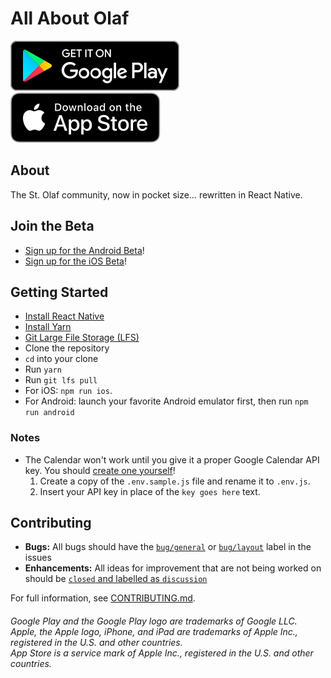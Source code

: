 # All About Olaf

[![Get it on Google Play](images/get_google_play.svg)](https://play.google.com/store/apps/details?id=com.allaboutolaf)
[![Download on the App Store](images/get_app_store.svg)](https://itunes.apple.com/us/app/all-about-olaf/id938588319)

## About

The St. Olaf community, now in pocket size… rewritten in React Native.

## Join the Beta

- [Sign up for the Android Beta](https://play.google.com/apps/testing/com.allaboutolaf)!
- [Sign up for the iOS Beta](https://boarding-aao.herokuapp.com)!

## Getting Started

- [Install React Native](http://facebook.github.io/react-native/docs/getting-started.html#content)
- [Install Yarn](https://yarnpkg.com/en/docs/install)
- [Git Large File Storage (LFS)](https://help.github.com/articles/installing-git-large-file-storage/)
- Clone the repository
- `cd` into your clone
- Run `yarn`
- Run `git lfs pull`
- For iOS: `npm run ios`.
- For Android: launch your favorite Android emulator first, then run `npm run android`

### Notes

- The Calendar won't work until you give it a proper Google Calendar API key.
You should [create one yourself](https://console.developers.google.com/projectselector/apis/credentials)!
  1. Create a copy of the `.env.sample.js` file and rename it to `.env.js`.
  2. Insert your API key in place of the `key goes here` text.

## Contributing

- **Bugs:** All bugs should have the [`bug/general`](https://github.com/StoDevX/AAO-React-Native/labels/bug%2Fgeneral) or [`bug/layout`](https://github.com/StoDevX/AAO-React-Native/labels/bug%2Flayout) label in the issues
- **Enhancements:** All ideas for improvement that are not being worked on should be [`closed` and labelled as `discussion`](https://github.com/StoDevX/AAO-React-Native/issues?utf8=%E2%9C%93&q=is%3Aclosed%20is%3Aissue%20label%3Astatus%2Fdiscussion)

For full information, see [CONTRIBUTING.md](CONTRIBUTING.md).

<h6>Google Play and the Google Play logo are trademarks of Google LLC.<br>Apple, the Apple logo, iPhone, and iPad are trademarks of Apple Inc., registered in the U.S. and other countries.<br>App Store is a service mark of Apple Inc., registered in the U.S. and other countries.</h6>
